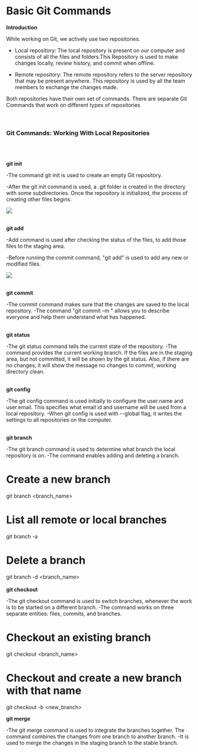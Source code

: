<h1>Basic Git Commands</h1>

**Introduction**

While working on Git, we actively use two repositories. 

- Local repository:
The local repository is present on our computer and consists of all the files and
folders.This Repository is used to make changes locally, review history, and commit when
offline.

- Remote repository:
The remote repository refers to the server repository that may be present anywhere. This
repository is used by all the team members to exchange the changes made.

Both repositories have their own set of commands. There are separate Git Commands that work
on different types of repositories<br><br><br>



<h3>Git Commands: Working With Local Repositories</h3><br><br>

**git init**

-The command git init is used to create an empty Git repository. 

-After the git init command is used, a .git folder is created in the directory with some
subdirectories. Once the repository is initialized, the process of creating other files
begins.
 
 ![](https://d1jnx9ba8s6j9r.cloudfront.net/blog/wp-content/uploads/2018/07/2-6.png)
 <br><br>
 
 **git add**

-Add command is used after checking the status of the files, to add those files to the staging area.

-Before running the commit command, "git add" is used to add any new or modified files.
 
 ![](https://d1jnx9ba8s6j9r.cloudfront.net/blog/wp-content/uploads/2018/07/5-4.png)
 <br><br>
 
 
 **git commit**

-The commit command makes sure that the changes are saved to the local repository.
-The command "git commit –m <message>" allows you to describe everyone and help them understand what has happened. 
 <br><br>

**git status**

-The git status command tells the current state of the repository.
-The command provides the current working branch. If the files are in the staging area, but not committed, it will be shown by the git status. Also, if there are no changes, it will show the message no changes to commit, working directory clean.
<br><br>
 
**git config**

-The git config command is used initially to configure the user.name and user.email. This specifies what email id and username will be used from a local repository.
-When git config is used with --global flag, it writes the settings to all repositories on the computer.
 <br><br>

**git branch**

-The git branch command is used to determine what branch the local repository is on.
-The command enables adding and deleting a branch.
 
# Create a new branch
  git branch <branch_name>

# List all remote or local branches
  git branch -a

# Delete a branch
  git branch -d <branch_name>
<br><br>
**git checkout**

-The git checkout command is used to switch branches, whenever the work is to be started on a different branch.
-The command works on three separate entities: files, commits, and branches.
# Checkout an existing branch
  git checkout <branch_name>

# Checkout and create a new branch with that name
  git checkout -b <new_branch>

**git merge**

-The git merge command is used to integrate the branches together. The command combines the changes from one branch to another branch. 
-It is used to merge the changes in the staging branch to the stable branch.
 

